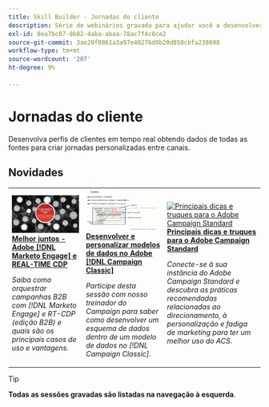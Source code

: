 ```yaml
---
title: Skill Builder - Jornadas do cliente
description: Série de webinários gravada para ajudar você a desenvolver perfis de clientes em tempo real, extraindo dados de todas as fontes para criar jornadas personalizadas entre canais.
exl-id: 0ea7bc07-8b82-4aba-abaa-78ac7f4c8ce2
source-git-commit: 3ae20f0861a3a97e40276d8b20d858cbfa238698
workflow-type: tm+mt
source-wordcount: '207'
ht-degree: 9%

---
```


# Jornadas do cliente

Desenvolva perfis de clientes em tempo real obtendo dados de todas as fontes para criar jornadas personalizadas entre canais.

## Novidades

<table>
<tr>
  <td>
    <a href="https://experienceleague.adobe.com/docs/skill-builder-events/skill-builder/customer-journeys/2022/b2b-campaigns.html">
      <img alt="Melhor juntos - Adobe [!DNL Marketo Engage] e REAL-TIME CDP" src="assets/343824.jpeg" />
    </a>
     <div>
      <a href="https://experienceleague.adobe.com/docs/skill-builder-events/skill-builder/customer-journeys/2022/b2b-campaigns.html">
        <strong>Melhor juntos - Adobe [!DNL Marketo Engage] e REAL-TIME CDP</strong>
      </a>
    </div>
    <p>
    <em>Saiba como orquestrar campanhas B2B com [!DNL Marketo Engage] e RT-CDP (edição B2B) e quais são os principais casos de uso e vantagens.</em>
    <p>
  </td>
  <td>
    <a href="https://experienceleague.adobe.com/docs/skill-builder-events/skill-builder/customer-journeys/2022/data-models.html">
      <img alt="Desenvolver e personalizar modelos de dados no Adobe [!DNL Campaign Classic]" src="assets/343829.jpeg" />
    </a>
     <div>
      <a href="https://experienceleague.adobe.com/docs/skill-builder-events/skill-builder/customer-journeys/2022/data-models.html">
        <strong>Desenvolver e personalizar modelos de dados no Adobe [!DNL Campaign Classic]</strong>
      </a>
    </div>
    <p>
    <em>Participe desta sessão com nosso treinador do Campaign para saber como desenvolver um esquema de dados dentro de um modelo de dados no [!DNL Campaign Classic].</em>
    <p>
  </td>  
  <td>
    <a href="https://experienceleague.adobe.com/docs/skill-builder-events/skill-builder/customer-journeys/2022/tips-and-tricks.html">
      <img alt="Principais dicas e truques para o Adobe Campaign Standard" src="https://video.tv.adobe.com/v/343828?format=jpeg" />
    </a>
     <div>
      <a href="https://experienceleague.adobe.com/docs/skill-builder-events/skill-builder/customer-journeys/2022/tips-and-tricks.html">
        <strong>Principais dicas e truques para o Adobe Campaign Standard</strong>
      </a>
    </div>
    <p>
    <em>Conecte-se à sua instância do Adobe Campaign Standard e descubra as práticas recomendadas relacionadas ao direcionamento, à personalização e fadiga de marketing para ter um melhor uso do ACS.</em>
    <p>
  </td>
</tr>
</table>

>[!TIP]
>
>**Todas as sessões gravadas são listadas na navegação à esquerda**.
